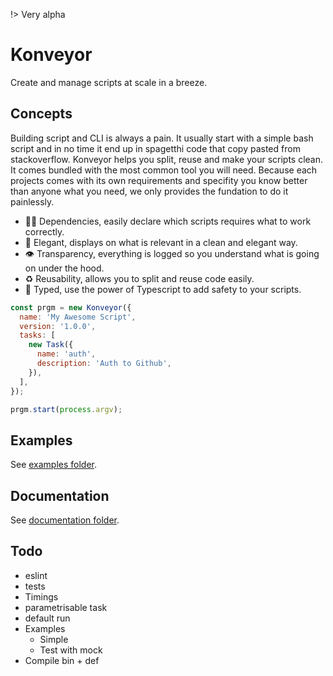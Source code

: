 !> Very alpha

# Konveyor

Create and manage scripts at scale in a breeze.

## Concepts

Building script and CLI is always a pain. It usually start with a simple bash script and in no time it end up in spagetthi code that copy pasted from stackoverflow.
Konveyor helps you split, reuse and make your scripts clean. It comes bundled with the most common tool you will need.
Because each projects comes with its own requirements and specifity you know better than anyone what you need, we only provides the fundation to do it painlessly.

- 👨‍👦 Dependencies, easily declare which scripts requires what to work correctly.
- 💅 Elegant, displays on what is relevant in a clean and elegant way.
- 👁 Transparency, everything is logged so you understand what is going on under the hood.
- ♻️ Reusability, allows you to split and reuse code easily.
- 📖 Typed, use the power of Typescript to add safety to your scripts.

```javascript
const prgm = new Konveyor({
  name: 'My Awesome Script',
  version: '1.0.0',
  tasks: [
    new Task({
      name: 'auth',
      description: 'Auth to Github',
    }),
  ],
});

prgm.start(process.argv);
```

## Examples

See [examples folder](./examples/).

## Documentation

See [documentation folder](./documentation/).

## Todo

- eslint
- tests
- Timings
- parametrisable task
- default run
- Examples
  - Simple
  - Test with mock
- Compile bin + def

